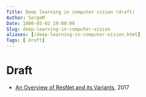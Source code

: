 ```yaml
---
Title: Deep learning in computer vision (draft)
Author: SergeM
Date: 1000-05-02 19:00:00
Slug: deep-learning-in-computer-vision
aliases: [/deep-learning-in-computer-vision.html]
Tags: [ draft]
---
```





# Draft

* [An Overview of ResNet and its Variants](https://towardsdatascience.com/an-overview-of-resnet-and-its-variants-5281e2f56035), 2017


